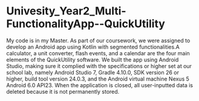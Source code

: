 # Univesity_Year2_Multi-FunctionalityApp--QuickUtility
My code is in my Master. As part of our coursework, we were assigned to develop an Android app using Kotlin with segmented functionalities.A calculator, a unit converter, flash events, and a calendar are the four main elements of the QuickUtility software. We built the app using Android Studio, making sure it complied with the specifications or higher set at our school lab, namely Android Studio 7, Gradle 4.10.0, SDK version 26 or higher, build tool version 24.0.3, and the Android virtual machine Nexus 5 Android 6.0 API23. When the application is closed, all user-inputted data is deleted because it is not permanently stored.

